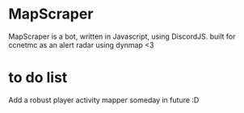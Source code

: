 # MapScraper

MapScraper is a bot, written in Javascript, using DiscordJS.
built for ccnetmc as an alert radar using dynmap <3

# to do list 
Add a robust player activity mapper someday in future :D
